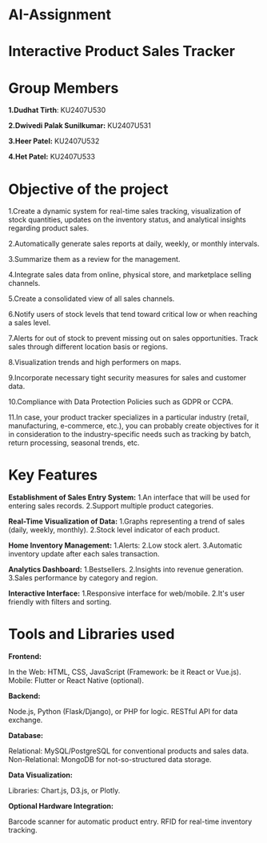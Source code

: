 # AI-Assignment
# Interactive Product Sales Tracker
# Group Members
**1.Dudhat Tirth**: KU2407U530

**2.Dwivedi Palak Sunilkumar:** KU2407U531

**3.Heer Patel:** KU2407U532

**4.Het Patel:** KU2407U533

# Objective of the project
1.Create a dynamic system for real-time sales tracking, visualization of stock quantities, updates on the inventory status, and analytical insights regarding product sales.

2.Automatically generate sales reports at daily, weekly, or monthly intervals. 

3.Summarize them as a review for the management.

4.Integrate sales data from online, physical store, and marketplace selling channels.

5.Create a consolidated view of all sales channels. 

6.Notify users of stock levels that tend toward critical low or when reaching a sales level.

7.Alerts for out of stock to prevent missing out on sales opportunities. Track sales through different location basis or regions. 

8.Visualization trends and high performers on maps. 

9.Incorporate necessary tight security measures for sales and customer data. 

10.Compliance with Data Protection Policies such as GDPR or CCPA.

11.In case, your product tracker specializes in a particular industry (retail, manufacturing, e-commerce, etc.), you can probably create objectives for it in consideration to the industry-specific needs such as tracking by batch, return processing, seasonal trends, etc.

# Key Features
**Establishment of Sales Entry System:**
1.An interface that will be used for entering sales records.
2.Support multiple product categories. 

**Real-Time Visualization of Data:**
1.Graphs representing a trend of sales (daily, weekly, monthly). 
2.Stock level indicator of each product.

**Home Inventory Management:**
1.Alerts: 
2.Low stock alert. 
3.Automatic inventory update after each sales transaction.

**Analytics Dashboard:**
1.Bestsellers. 
2.Insights into revenue generation. 
3.Sales performance by category and region.

**Interactive Interface:**
1.Responsive interface for web/mobile. 
2.It's user friendly with filters and sorting.
# Tools and Libraries used
**Frontend:**

In the Web: HTML, CSS, JavaScript (Framework: be it React or Vue.js).
Mobile: Flutter or React Native (optional).

**Backend:**

Node.js, Python (Flask/Django), or PHP for logic.
RESTful API for data exchange.

**Database:**

Relational: MySQL/PostgreSQL for conventional products and sales data.
Non-Relational: MongoDB for not-so-structured data storage.

**Data Visualization:**

Libraries: Chart.js, D3.js, or Plotly.

**Optional Hardware Integration:**

Barcode scanner for automatic product entry.
RFID for real-time inventory tracking.
